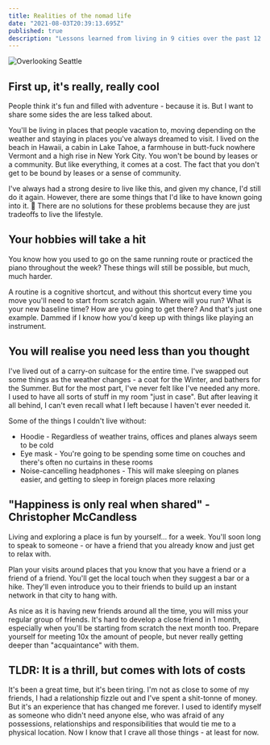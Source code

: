 ```yaml
---
title: Realities of the nomad life
date: "2021-08-03T20:39:13.695Z"
published: true
description: "Lessons learned from living in 9 cities over the past 12 months"
---
```

![Overlooking Seattle](https://images.unsplash.com/photo-1524681900586-cc3f422de659?ixid=MnwxMjA3fDB8MHxwaG90by1wYWdlfHx8fGVufDB8fHx8&ixlib=rb-1.2.1&auto=format&fit=crop&w=1950&q=80)

## First up, it's really, really cool
People think it's fun and filled with adventure - because it is. But I want to share some sides the are less talked about.

You'll be living in places that people vacation to, moving depending on the weather and staying in places you've always dreamed to visit. I lived on the beach in Hawaii, a cabin in Lake Tahoe, a farmhouse in butt-fuck nowhere Vermont and a high rise in New York City. You won't be bound by leases or a community. But like everything, it comes at a cost. The fact that you don't get to be bound by leases or a sense of community.

I've always had a strong desire to live like this, and given my chance, I'd still do it again. However, there are some things that I'd like to have known going into it. 😬 There are no solutions for these problems because they are just tradeoffs to live the lifestyle.

## Your hobbies will take a hit
You know how you used to go on the same running route or practiced the piano throughout the week? These things will still be possible, but much, much harder.

A routine is a cognitive shortcut, and without this shortcut every time you move you'll need to start from scratch again. Where will you run? What is your new baseline time? How are you going to get there? And that's just one example. Dammed if I know how you'd keep up with things like playing an instrument.

## You will realise you need less than you thought
I've lived out of a carry-on suitcase for the entire time. I've swapped out some things as the weather changes - a coat for the Winter, and bathers for the Summer. But for the most part, I've never felt like I've needed any more. I used to have all sorts of stuff in my room "just in case". But after leaving it all behind, I can't even recall what I left because I haven't ever needed it.

Some of the things I couldn't live without:
* Hoodie - Regardless of weather trains, offices and planes always seem to be cold
* Eye mask - You're going to be spending some time on couches and there's often no curtains in these rooms
* Noise-cancelling headphones - This will make sleeping on planes easier, and getting to sleep in foreign places more relaxing

## "Happiness is only real when shared" - Christopher McCandless
Living and exploring a place is fun by yourself... for a week. You'll soon long to speak to someone - or have a friend that you already know and just get to relax with.

Plan your visits around places that you know that you have a friend or a friend of a friend. You'll get the local touch when they suggest a bar or a hike. They'll even introduce you to their friends to build up an instant network in that city to hang with.

As nice as it is having new friends around all the time, you will miss your regular group of friends. It's hard to develop a close friend in 1 month, especially when you'll be starting from scratch the next month too. Prepare yourself for meeting 10x the amount of people, but never really getting deeper than "acquaintance" with them.

## TLDR: It is a thrill, but comes with lots of costs
It's been a great time, but it's been tiring. I'm not as close to some of my friends, I had a relationship fizzle out and I've spent a shit-tonne of money. But it's an experience that has changed me forever. I used to identify myself as someone who didn't need anyone else, who was afraid of any possessions, relationships and responsibilities that would tie me to a physical location. Now I know that I crave all those things - at least for now.